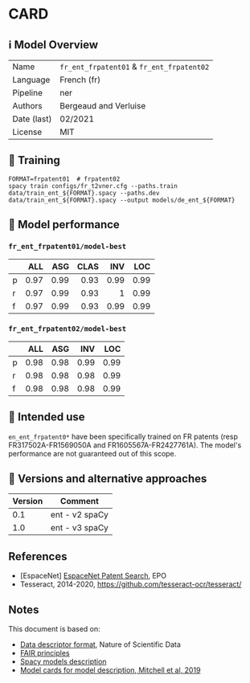 # CARD


## ℹ️ Model Overview

|||
|---|---|
|Name|`fr_ent_frpatent01` & `fr_ent_frpatent02` |
|Language|French (fr)|
|Pipeline|ner |
|Authors|Bergeaud and Verluise|
|Date (last)|02/2021 |
|License|MIT|

## 👷 Training

```shell
FORMAT=frpatent01  # frpatent02
spacy train configs/fr_t2vner.cfg --paths.train data/train_ent_${FORMAT}.spacy --paths.dev data/train_ent_${FORMAT}.spacy --output models/de_ent_${FORMAT}
```

## 🔮 Model performance


### `fr_ent_frpatent01/model-best`

|    |   ALL |   ASG |   CLAS |   INV |   LOC |
|:---|------:|------:|-------:|------:|------:|
| p  |  0.97 |  0.99 |   0.93 |  0.99 |  0.99 |
| r  |  0.97 |  0.99 |   0.93 |  1    |  0.99 |
| f  |  0.97 |  0.99 |   0.93 |  0.99 |  0.99 |


### `fr_ent_frpatent02/model-best`

|    |   ALL |   ASG |   INV |   LOC |
|:---|------:|------:|------:|------:|
| p  |  0.98 |  0.98 |  0.99 |  0.99 |
| r  |  0.98 |  0.98 |  0.98 |  0.99 |
| f  |  0.98 |  0.98 |  0.98 |  0.99 |


## 🎯 Intended use

`en_ent_frpatent0*` have been specifically trained on FR patents (resp FR317502A-FR1569050A and FR1605567A-FR2427761A). The model's performance are not guaranteed out of this scope.

## 🔂 Versions and alternative approaches

|Version|Comment|
|---|---|
|0.1|ent - v2 spaCy|
|1.0|ent - v3 spaCy|


## References


- [EspaceNet] [EspaceNet Patent Search](https://www.epo.org/searching-for-patents/technical/espacenet.html), EPO
- Tesseract, 2014-2020, https://github.com/tesseract-ocr/tesseract/

## Notes

This document is based on:

- [Data descriptor format](https://www.nature.com/sdata/publish/for-authors#format), Nature of Scientific Data
- [FAIR principles](https://www.go-fair.org/fair-principles/)
- [Spacy models description](https://spacy.io/models/en)
- [Model cards for model description, Mitchell et al, 2019](https://arxiv.org/pdf/1810.03993.pdf)
